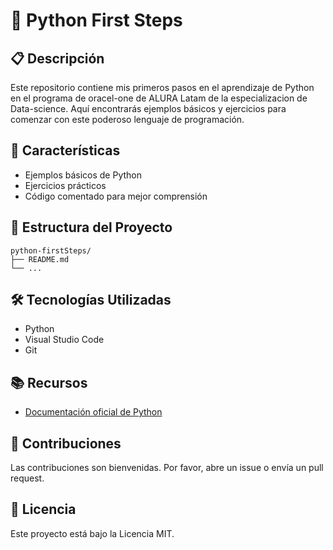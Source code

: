 # 🐍 Python First Steps

## 📋 Descripción
Este repositorio contiene mis primeros pasos en el aprendizaje de Python en el programa de oracel-one de ALURA Latam de la especializacion de Data-science. Aquí encontrarás ejemplos básicos y ejercicios para comenzar con este poderoso lenguaje de programación.

## 🚀 Características
- Ejemplos básicos de Python
- Ejercicios prácticos
- Código comentado para mejor comprensión

## 📁 Estructura del Proyecto
```
python-firstSteps/
├── README.md
└── ...
```

## 🛠️ Tecnologías Utilizadas
- Python
- Visual Studio Code
- Git

## 📚 Recursos
- [Documentación oficial de Python](https://docs.python.org/3/)

## 🤝 Contribuciones
Las contribuciones son bienvenidas. Por favor, abre un issue o envía un pull request.

## 📝 Licencia
Este proyecto está bajo la Licencia MIT.